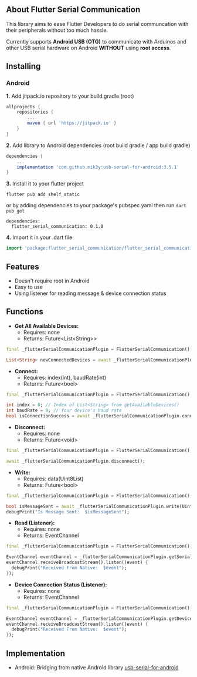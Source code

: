 ## About Flutter Serial Communication

This library aims to ease Flutter Developers to do serial communcation with their peripherals without too much hassle.

Currently supports **Android USB (OTG)** to communicate with Arduinos and other USB serial hardware on Android **WITHOUT** using **root access**.

## Installing

### Android
**1.** Add jitpack.io repository to your build.gradle (root)
```gradle
allprojects {
    repositories {
        ...
        maven { url 'https://jitpack.io' }
    }
}
```
**2.** Add library to Android dependencies (root build gradle / app build gradle)
```gradle
dependencies {
    ...
    implementation 'com.github.mik3y:usb-serial-for-android:3.5.1'
}
```
**3.** Install it to your flutter project
```
flutter pub add shelf_static
```
or by adding dependencies to your package's pubspec.yaml then run `dart pub get`
```
dependencies:
  flutter_serial_communication: 0.1.0
```

**4.** Import it in your .dart file
```dart
import 'package:flutter_serial_communication/flutter_serial_communication.dart';
```


## Features
- Doesn't require root in Android
- Easy to use
- Using listener for reading message & device connection status

## Functions

- **Get All Available Devices:**
  - Requires: none
  - Returns: Future<List\<String>>
```dart
final _flutterSerialCommunicationPlugin = FlutterSerialCommunication();

List<String> newConnectedDevices = await _flutterSerialCommunicationPlugin.getAvailableDevices() ?? [];
```

- **Connect:**
  - Requires: index(int), baudRate(int)
  - Returns: Future\<bool>
```dart
final _flutterSerialCommunicationPlugin = FlutterSerialCommunication();

int index = 0; // Index of List<String> from getAvailableDevices()
int baudRate = 0; // Your device's baud rate
bool isConnectionSuccess = await _flutterSerialCommunicationPlugin.connect(index, baudRate);
```

- **Disconnect:**
  - Requires: none
  - Returns: Future\<void>
```dart
final _flutterSerialCommunicationPlugin = FlutterSerialCommunication();

await _flutterSerialCommunicationPlugin.disconnect();
```

- **Write:**
  - Requires: data(Uint8List)
  - Returns: Future\<bool>
```dart
final _flutterSerialCommunicationPlugin = FlutterSerialCommunication();

bool isMessageSent = await _flutterSerialCommunicationPlugin.write(Uint8List.fromList([0xBB, 0x00, 0x22, 0x00, 0x00, 0x22, 0x7E]));
debugPrint("Is Message Sent:  $isMessageSent");
```
- **Read (Listener):**
  - Requires: none
  - Returns: EventChannel
```dart
final _flutterSerialCommunicationPlugin = FlutterSerialCommunication();

EventChannel eventChannel = _flutterSerialCommunicationPlugin.getSerialMessageListener();
eventChannel.receiveBroadcastStream().listen((event) {
  debugPrint("Received From Native:  $event");
});
```

- **Device Connection Status (Listener):**
  - Requires: none
  - Returns: EventChannel
```dart
final _flutterSerialCommunicationPlugin = FlutterSerialCommunication();

EventChannel eventChannel = _flutterSerialCommunicationPlugin.getDeviceConnectionListener();
eventChannel.receiveBroadcastStream().listen((event) {
  debugPrint("Received From Native:  $event");
});
```


## Implementation
* Android: Bridging from native Android library [usb-serial-for-android](https://github.com/mik3y/usb-serial-for-android)